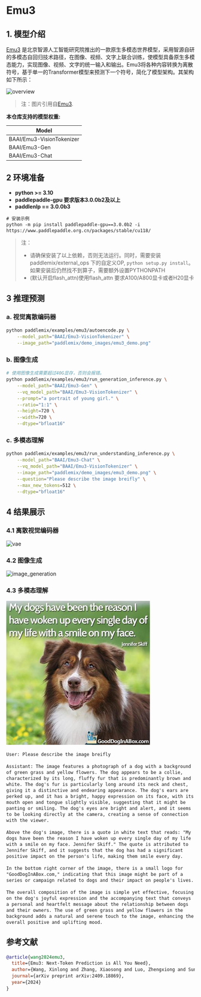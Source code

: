 # Emu3

## 1. 模型介绍

[Emu3](https://github.com/baaivision/Emu3) 是北京智源人工智能研究院推出的一款原生多模态世界模型，采用智源自研的多模态自回归技术路径，在图像、视频、文字上联合训练，使模型具备原生多模态能力，实现图像、视频、文字的统一输入和输出。Emu3将各种内容转换为离散符号，基于单一的Transformer模型来预测下一个符号，简化了模型架构。其架构如下所示：

![overview](https://github.com/user-attachments/assets/77275c9b-21ea-4603-8d15-8e507fce5038)
> 注：图片引用自[Emu3](https://github.com/baaivision/Emu3/blob/main/assets/arch.png).


**本仓库支持的模型权重:**

| Model              |
|--------------------|
| BAAI/Emu3-VisionTokenizer  |
| BAAI/Emu3-Gen  |
| BAAI/Emu3-Chat  |

## 2 环境准备
- **python >= 3.10**
- **paddlepaddle-gpu 要求版本3.0.0b2及以上**
- **paddlenlp == 3.0.0b3**

```
# 安装示例
python -m pip install paddlepaddle-gpu==3.0.0b2 -i https://www.paddlepaddle.org.cn/packages/stable/cu118/
```
> 注：
> * 请确保安装了以上依赖，否则无法运行。同时，需要安装 paddlemix/external_ops 下的自定义OP, `python setup.py install`。如果安装后仍然找不到算子，需要额外设置PYTHONPATH
> * (默认开启flash_attn)使用flash_attn 要求A100/A800显卡或者H20显卡

## 3 推理预测

### a. 视觉离散编码器
```bash
python paddlemix/examples/emu3/autoencode.py \
    --model_path="BAAI/Emu3-VisionTokenizer" \
    --image_path="paddlemix/demo_images/emu3_demo.png"
```

### b. 图像生成
```bash
# 使用图像生成需要超过40G显存，否则会报错。
python paddlemix/examples/emu3/run_generation_inference.py \
    --model_path="BAAI/Emu3-Gen" \
    --vq_model_path="BAAI/Emu3-VisionTokenizer" \
    --prompt="a portrait of young girl." \
    --ratio="1:1" \
    --height=720 \
    --width=720 \
    --dtype="bfloat16"
```

### c. 多模态理解
```bash
python paddlemix/examples/emu3/run_understanding_inference.py \
    --model_path="BAAI/Emu3-Chat" \
    --vq_model_path="BAAI/Emu3-VisionTokenizer" \
    --image_path="paddlemix/demo_images/emu3_demo.png" \
    --question="Please describe the image breifly" \
    --max_new_tokens=512 \
    --dtype="bfloat16"
```

## 4 结果展示

### 4.1 离散视觉编码器
![vae](https://github.com/user-attachments/assets/95ac436e-f5b3-4d67-9468-f09480102482)
### 4.2 图像生成
![image_generation](https://github.com/user-attachments/assets/73599876-e284-4d16-ac3c-b93081ea550c)
### 4.3 多模态理解
![emu3_demo](../../demo_images/emu3_demo.png)

```
User: Please describe the image breifly

Assistant: The image features a photograph of a dog with a background of green grass and yellow flowers. The dog appears to be a collie, characterized by its long, fluffy fur that is predominantly brown and white. The dog's fur is particularly long around its neck and chest, giving it a distinctive and endearing appearance. The dog's ears are perked up, and it has a bright, happy expression on its face, with its mouth open and tongue slightly visible, suggesting that it might be panting or smiling. The dog's eyes are bright and alert, and it seems to be looking directly at the camera, creating a sense of connection with the viewer.

Above the dog's image, there is a quote in white text that reads: "My dogs have been the reason I have woken up every single day of my life with a smile on my face. Jennifer Skiff." The quote is attributed to Jennifer Skiff, and it suggests that the dog has had a significant positive impact on the person's life, making them smile every day.

In the bottom right corner of the image, there is a small logo for "GoodDogInABox.com," indicating that this image might be part of a series or campaign related to dogs and their impact on people's lives.

The overall composition of the image is simple yet effective, focusing on the dog's joyful expression and the accompanying text that conveys a personal and heartfelt message about the relationship between dogs and their owners. The use of green grass and yellow flowers in the background adds a natural and serene touch to the image, enhancing the overall positive and uplifting mood.
```

## 参考文献
```BibTeX
@article{wang2024emu3,
  title={Emu3: Next-Token Prediction is All You Need},
  author={Wang, Xinlong and Zhang, Xiaosong and Luo, Zhengxiong and Sun, Quan and Cui, Yufeng and Wang, Jinsheng and Zhang, Fan and Wang, Yueze and Li, Zhen and Yu, Qiying and others},
  journal={arXiv preprint arXiv:2409.18869},
  year={2024}
}
```
